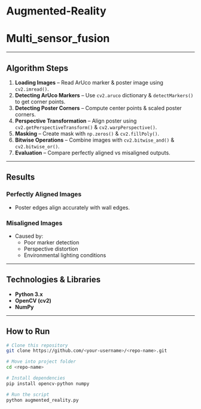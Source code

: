 # Augmented-Reality
# Multi_sensor_fusion

---

## Algorithm Steps
1. **Loading Images** – Read ArUco marker & poster image using `cv2.imread()`.
2. **Detecting ArUco Markers** – Use `cv2.aruco` dictionary & `detectMarkers()` to get corner points.
3. **Detecting Poster Corners** – Compute center points & scaled poster corners.
4. **Perspective Transformation** – Align poster using `cv2.getPerspectiveTransform()` & `cv2.warpPerspective()`.
5. **Masking** – Create mask with `np.zeros()` & `cv2.fillPoly()`.
6. **Bitwise Operations** – Combine images with `cv2.bitwise_and()` & `cv2.bitwise_or()`.
7. **Evaluation** – Compare perfectly aligned vs misaligned outputs.

---

##  Results

###  Perfectly Aligned Images
- Poster edges align accurately with wall edges.

###  Misaligned Images
- Caused by:
  - Poor marker detection  
  - Perspective distortion  
  - Environmental lighting conditions

---

##  Technologies & Libraries
- **Python 3.x**
- **OpenCV (cv2)**
- **NumPy**

---


##  How to Run

```bash
# Clone this repository
git clone https://github.com/<your-username>/<repo-name>.git

# Move into project folder
cd <repo-name>

# Install dependencies
pip install opencv-python numpy

# Run the script
python augmented_reality.py
